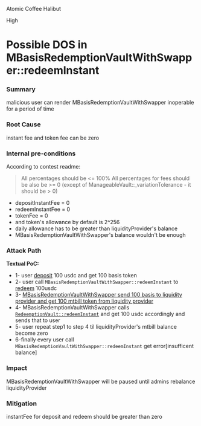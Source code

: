 Atomic Coffee Halibut

High

# Possible DOS in MBasisRedemptionVaultWithSwapper::redeemInstant

### Summary

malicious user can render MBasisRedemptionVaultWithSwapper inoperable for a period of time

### Root Cause

instant fee and token fee can be zero

### Internal pre-conditions

According to contest readme:
> All percentages should be <= 100% All percentages for fees should be also be >= 0 (except of ManageableVault::_variationTolerance - it should be > 0)

- depositInstantFee = 0
- redeemInstantFee = 0
- tokenFee = 0
- and token's allowance by default is 2^256
- daily allowance has to be greater than liquidityProvider's balance
- MBasisRedemptionVaultWithSwapper's balance wouldn't be enough 

### Attack Path
**Textual PoC:**
- 1- user [deposit](https://github.com/sherlock-audit/2024-08-midas-minter-redeemer/blob/main/midas-contracts/contracts/DepositVault.sol#L79) 100 usdc and get 100 basis token
- 2- user call `MBasisRedemptionVaultWithSwapper::redeemInstant` to [redeem](https://github.com/sherlock-audit/2024-08-midas-minter-redeemer/blob/main/midas-contracts/contracts/mBasis/MBasisRedemptionVaultWithSwapper.sol#L88) 100usdc
- 3- [MBasisRedemptionVaultWithSwapper send 100 basis to liquidity provider and get 100 mtbill token from liquidity provider](https://github.com/sherlock-audit/2024-08-midas-minter-redeemer/blob/main/midas-contracts/contracts/mBasis/MBasisRedemptionVaultWithSwapper.sol#L147)
- 4- MBasisRedemptionVaultWithSwapper calls [`RedeemptionVault::redeemInstant`](https://github.com/sherlock-audit/2024-08-midas-minter-redeemer/blob/main/midas-contracts/contracts/mBasis/MBasisRedemptionVaultWithSwapper.sol#L154) and get 100 usdc accordingly and sends that to user
- 5- user repeat step1 to step 4 til liquidityProvider's mtbill balance become zero 
- 6-finally every user call `MBasisRedemptionVaultWithSwapper::redeemInstant` get error[insufficent balance]

### Impact

MBasisRedemptionVaultWithSwapper will be paused until admins rebalance liquidityProvider



### Mitigation

instantFee for deposit and redeem should be greater than zero